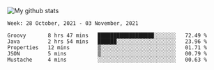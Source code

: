 ![My github stats](https://github-readme-stats.vercel.app/api?username=romvoid95&theme=gruvbox&include_all_commits=true&show_icons=true")

<!--START_SECTION:waka-->
```text
Week: 28 October, 2021 - 03 November, 2021

Groovy       8 hrs 47 mins   ██████████████████░░░░░░░   72.49 % 
Java         2 hrs 54 mins   ██████░░░░░░░░░░░░░░░░░░░   23.96 % 
Properties   12 mins         ▒░░░░░░░░░░░░░░░░░░░░░░░░   01.71 % 
JSON         5 mins          ▒░░░░░░░░░░░░░░░░░░░░░░░░   00.79 % 
Mustache     4 mins          ░░░░░░░░░░░░░░░░░░░░░░░░░   00.63 % 
```
<!--END_SECTION:waka-->
